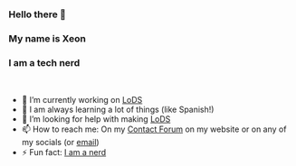 ### Hello there 👋
### My name is Xeon 
### I am a tech nerd
<br>

- 🔭 I’m currently working on [LoDS](https://github.com/JSSchumacher/LoDS)
- 🌱 I am always learning a lot of things (like Spanish!)
- 🤔 I’m looking for help with making [LoDS](https://github.com/JSSchumacher/LoDS)
- 📫 How to reach me: On my [Contact Forum](https://www.joshuaschumacher.com/contact) on my website or on any of my socials (or [email](contact@joshuaschumacher.com))
- ⚡ Fun fact: [I am a nerd](https://www.joshuaschumacher.com/home/nerdembed)